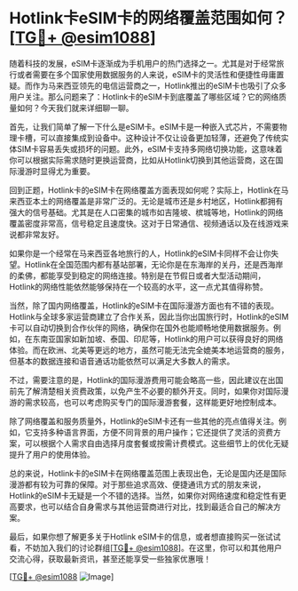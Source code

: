 # Hotlink卡eSIM卡的网络覆盖范围如何？[[TG💪+ @esim1088](https://t.me/s/esim1088)]

随着科技的发展，eSIM卡逐渐成为手机用户的热门选择之一。尤其是对于经常旅行或者需要在多个国家使用数据服务的人来说，eSIM卡的灵活性和便捷性毋庸置疑。而作为马来西亚领先的电信运营商之一，Hotlink推出的eSIM卡也吸引了众多用户关注。那么问题来了：Hotlink卡的eSIM卡到底覆盖了哪些区域？它的网络质量如何？今天我们就来详细聊一聊。

首先，让我们简单了解一下什么是eSIM卡。eSIM卡是一种嵌入式芯片，不需要物理卡槽，可以直接集成到设备中。这种设计不仅让设备更加轻薄，还避免了传统实体SIM卡容易丢失或损坏的问题。此外，eSIM卡支持多网络切换功能，这意味着你可以根据实际需求随时更换运营商，比如从Hotlink切换到其他运营商，这在国际漫游时显得尤为重要。

回到正题，Hotlink卡的eSIM卡在网络覆盖方面表现如何呢？实际上，Hotlink在马来西亚本土的网络覆盖是非常广泛的。无论是城市还是乡村地区，Hotlink都拥有强大的信号基础。尤其是在人口密集的城市如吉隆坡、槟城等地，Hotlink的网络覆盖密度非常高，信号稳定且速度快。这对于日常通信、视频通话以及在线游戏来说都非常友好。

如果你是一个经常在马来西亚各地旅行的人，Hotlink的eSIM卡同样不会让你失望。Hotlink在全国范围内都有基站部署，无论你是在东海岸的关丹，还是西海岸的柔佛，都能享受到稳定的网络连接。特别是在节假日或者大型活动期间，Hotlink的网络性能依然能够保持在一个较高的水平，这一点尤其值得称赞。

当然，除了国内网络覆盖，Hotlink的eSIM卡在国际漫游方面也有不错的表现。Hotlink与全球多家运营商建立了合作关系，因此当你出国旅行时，Hotlink的eSIM卡可以自动切换到合作伙伴的网络，确保你在国外也能顺畅地使用数据服务。例如，在东南亚国家如新加坡、泰国、印尼等，Hotlink的用户可以获得良好的网络体验。而在欧洲、北美等更远的地方，虽然可能无法完全媲美本地运营商的服务，但基本的数据连接和语音通话功能依然可以满足大多数人的需求。

不过，需要注意的是，Hotlink的国际漫游费用可能会略高一些，因此建议在出国前先了解清楚相关资费政策，以免产生不必要的额外开支。同时，如果你对国际漫游的需求较高，也可以考虑购买专门的国际漫游套餐，这样能更好地控制成本。

除了网络覆盖和服务质量外，Hotlink的eSIM卡还有一些其他的亮点值得关注。例如，它支持多种语言界面，方便不同背景的用户操作；它还提供了灵活的资费方案，可以根据个人需求自由选择月度套餐或按需计费模式。这些细节上的优化无疑提升了用户的使用体验。

总的来说，Hotlink卡的eSIM卡在网络覆盖范围上表现出色，无论是国内还是国际漫游都有较为可靠的保障。对于那些追求高效、便捷通讯方式的朋友来说，Hotlink的eSIM卡无疑是一个不错的选择。当然，如果你对网络速度和稳定性有更高要求，也可以结合自身需求与其他运营商进行对比，找到最适合自己的解决方案。

最后，如果你想了解更多关于Hotlink eSIM卡的信息，或者想直接购买一张试试看，不妨加入我们的讨论群组[[TG💪+ @esim1088](https://t.me/s/esim1088)]。在这里，你可以和其他用户交流心得，获取最新资讯，甚至还能享受一些独家优惠哦！

[[TG💪+ @esim1088](https://t.me/s/esim1088) ![Image](https://i.postimg.cc/4NQfJmqS/Snipaste-2025-05-13-00-14-12.png)]